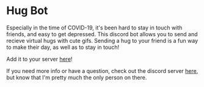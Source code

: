 # Hug Bot
Especially in the time of COVID-19, it's been hard to stay in touch with friends, and easy to get depressed. This discord bot allows you to send and recieve virtual hugs with cute gifs. Sending a hug to your friend is a fun way to make their day, as well as to stay in touch!

Add it to your server [here](https://discord.com/api/oauth2/authorize?client_id=789552439292067842&permissions=10240&redirect_uri=https%3A%2F%2Fdiscord.com%2Fapi%2Foauth2%2Fauthorize&scope=bot)!

If you need more info or have a question, check out the discord server [here](https://discord.gg/yfu7mVbJpU), but know that I'm pretty much the only person on there.
